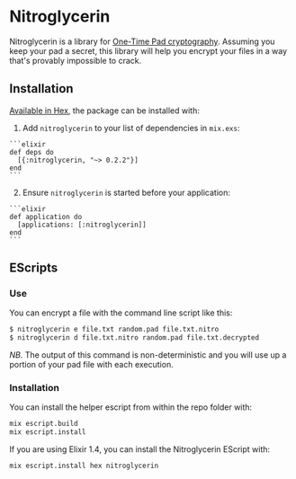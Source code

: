 # Nitroglycerin

Nitroglycerin is a library for [One-Time Pad cryptography](https://en.wikipedia.org/wiki/One-time_pad). Assuming you keep your pad a secret, this library will help you encrypt your files in a way that's provably impossible to crack.

## Installation

[Available in Hex](https://hex.pm/packages/nitroglycerin), the package can be installed with:

  1. Add `nitroglycerin` to your list of dependencies in `mix.exs`:

    ```elixir
    def deps do
      [{:nitroglycerin, "~> 0.2.2"}]
    end
    ```

  2. Ensure `nitroglycerin` is started before your application:

    ```elixir
    def application do
      [applications: [:nitroglycerin]]
    end
    ```

## EScripts

### Use

You can encrypt a file with the command line script like this:

```bash
$ nitroglycerin e file.txt random.pad file.txt.nitro
$ nitroglycerin d file.txt.nitro random.pad file.txt.decrypted
```

*NB.* The output of this command is non-deterministic and you will use up a portion of your pad file with each execution.

### Installation

You can install the helper escript from within the repo folder with:

```bash
mix escript.build
mix escript.install
```

If you are using Elixir 1.4, you can install the Nitroglycerin EScript with:

```bash
mix escript.install hex nitroglycerin
```
